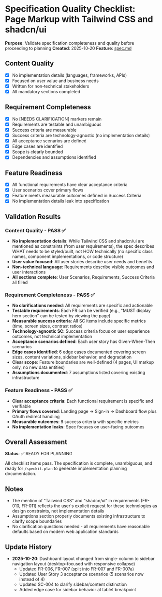 # Specification Quality Checklist: Page Markup with Tailwind CSS and shadcn/ui

**Purpose**: Validate specification completeness and quality before proceeding to planning
**Created**: 2025-10-20
**Feature**: [spec.md](../spec.md)

## Content Quality

- [x] No implementation details (languages, frameworks, APIs)
- [x] Focused on user value and business needs
- [x] Written for non-technical stakeholders
- [x] All mandatory sections completed

## Requirement Completeness

- [x] No [NEEDS CLARIFICATION] markers remain
- [x] Requirements are testable and unambiguous
- [x] Success criteria are measurable
- [x] Success criteria are technology-agnostic (no implementation details)
- [x] All acceptance scenarios are defined
- [x] Edge cases are identified
- [x] Scope is clearly bounded
- [x] Dependencies and assumptions identified

## Feature Readiness

- [x] All functional requirements have clear acceptance criteria
- [x] User scenarios cover primary flows
- [x] Feature meets measurable outcomes defined in Success Criteria
- [x] No implementation details leak into specification

## Validation Results

### Content Quality - PASS ✅

- **No implementation details**: While Tailwind CSS and shadcn/ui are mentioned as constraints (from user requirements), the spec describes WHAT needs to be styled/built, not HOW technically (no specific class names, component implementations, or code structure)
- **User value focused**: All user stories describe user needs and benefits
- **Non-technical language**: Requirements describe visible outcomes and user interactions
- **All sections complete**: User Scenarios, Requirements, Success Criteria all filled

### Requirement Completeness - PASS ✅

- **No clarifications needed**: All requirements are specific and actionable
- **Testable requirements**: Each FR can be verified (e.g., "MUST display hero section" can be tested by viewing the page)
- **Measurable success criteria**: All SC items include specific metrics (time, screen sizes, contrast ratios)
- **Technology-agnostic SC**: Success criteria focus on user experience outcomes, not technical implementation
- **Acceptance scenarios defined**: Each user story has Given-When-Then scenarios
- **Edge cases identified**: 6 edge cases documented covering screen sizes, content variations, sidebar behavior, and degradation
- **Clear scope**: Feature boundaries are well-defined (4 pages, UI markup only, no new data entities)
- **Assumptions documented**: 7 assumptions listed covering existing infrastructure

### Feature Readiness - PASS ✅

- **Clear acceptance criteria**: Each functional requirement is specific and verifiable
- **Primary flows covered**: Landing page → Sign-in → Dashboard flow plus OAuth redirect handling
- **Measurable outcomes**: 8 success criteria with specific metrics
- **No implementation leaks**: Spec focuses on user-facing outcomes

## Overall Assessment

**Status**: ✅ READY FOR PLANNING

All checklist items pass. The specification is complete, unambiguous, and ready for `/speckit.plan` to generate implementation planning documentation.

## Notes

- The mention of "Tailwind CSS" and "shadcn/ui" in requirements (FR-010, FR-011) reflects the user's explicit request for these technologies as design constraints, not implementation details
- Assumptions section properly documents existing infrastructure to clarify scope boundaries
- No clarification questions needed - all requirements have reasonable defaults based on modern web application standards

## Update History

- **2025-10-20**: Dashboard layout changed from single-column to sidebar navigation layout (desktop-focused with responsive collapse)
  - Updated FR-006, FR-007 (split into FR-007 and FR-007a)
  - Updated User Story 3 acceptance scenarios (5 scenarios now instead of 4)
  - Updated SC-004 to clarify sidebar/content distinction
  - Added edge case for sidebar behavior at tablet breakpoint
